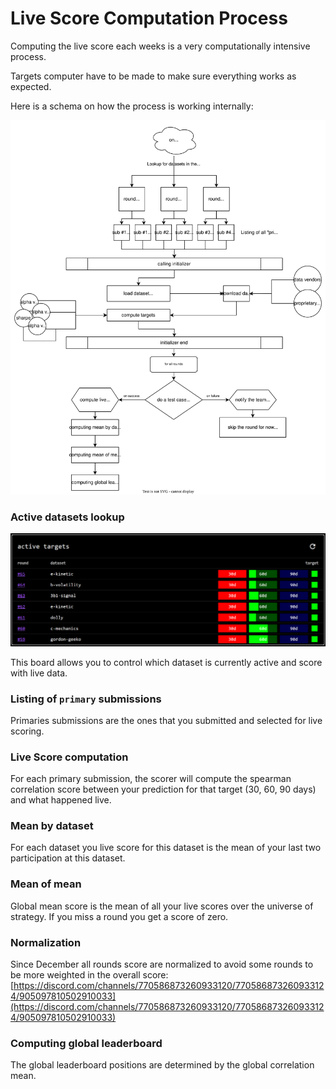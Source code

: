 # Live Score Computation Process

Computing the live score each weeks is a very computationally intensive process.

Targets computer have to be made to make sure everything works as expected.

Here is a schema on how the process is working internally:

![internal schema](../.gitbook/assets/live-computer.drawio.svg)

### Active datasets lookup

![](<../.gitbook/assets/image (23).png>)

This board allows you to control which dataset is currently active and score with live data.

### Listing of `primary` submissions

Primaries submissions are the ones that you submitted and selected for live scoring.

### Live Score computation

For each primary submission, the scorer will compute the spearman correlation score between your prediction for that target (30, 60, 90 days) and what happened live.

### Mean by dataset

For each dataset you live score for this dataset is the mean of your last two participation at this dataset.

### Mean of mean

Global mean score is the mean of all your live scores over the universe of strategy. If you miss a round you get a score of zero.

### Normalization

Since December all rounds score are normalized to avoid some rounds to be more weighted in the overall score: [https://discord.com/channels/770586873260933120/770586873260933124/905097810502910033](https://discord.com/channels/770586873260933120/770586873260933124/905097810502910033)

### Computing global leaderboard

The global leaderboard positions are determined by the global correlation mean.
